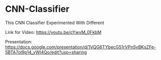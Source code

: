 # CNN-Classifier
This CNN Classifier Experimented With Different 

Link for Video:
https://youtu.be/cYwvM_0FkbM


Presentation:
https://docs.google.com/presentation/d/1VQG6TYbecG51rVPn5yBKsZFe-5BTA7oI9p14_yWI4Qo/edit?usp=sharing
